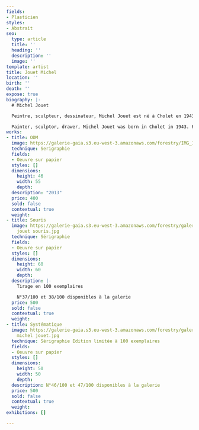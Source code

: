 ```yaml
---
fields:
- Plasticien
styles:
- Abstrait
seo:
  type: article
  title: ''
  heading: ''
  description: ''
  image: ''
template: artist
title: Jouet Michel
location: ''
birth: ''
death: ''
expose: true
biography: |-
  # Michel Jouet

  Peintre, sculpteur, dessinateur, Michel Jouet est né à Cholet en 1943. Passionné de dessin depuis son enfance, il participe entre 1970 et 1973 à plusieurs expositions à Cholet, Nantes, et au Festival international d'art contemporain à Royan. Après une quinzaine d'années de pause au publique, l'artiste utilise le blanc et le noir qui sont est couleurs favorites. Cependant, il n'exclut pas pour autant les couleurs primaires. Ses œuvres sont parfois tempérées d'une structure métallique, d'autres encore d'un fil à plomb alimentant son visuel.

  Painter, sculptor, drawer, Michel Jouet was born in Cholet in 1943. Passionate about drawing since his childhood, he participated between 1970 and 1973 in several exhibitions in Cholet, Nantes, and the International Festival of Contemporary Art in Royan. After a fifteen-year break from the public, the artist uses white and black which are his favorite colors. However, he does not exclude primary colors. His works are sometimes tempered with a metal structure, others still with a plumb line feeding his visual.
works:
- title: ODM
  image: https://galerie-gaia.s3.eu-west-3.amazonaws.com/forestry/IMG_1102.jpg
  technique: Serigraphie
  fields:
  - Oeuvre sur papier
  styles: []
  dimensions:
    height: 46
    width: 55
    depth: 
  description: "2013"
  price: 400
  sold: false
  contextual: true
  weight: 
- title: Souris
  image: https://galerie-gaia.s3.eu-west-3.amazonaws.com/forestry/galerie gaia michel
    jouet souris.jpg
  technique: Sérigraphie
  fields:
  - Oeuvre sur papier
  styles: []
  dimensions:
    height: 60
    width: 60
    depth: 
  description: |-
    Tirage en 100 exemplaires

    N°37/100 et 38/100 disponibles à la galerie
  price: 500
  sold: false
  contextual: true
  weight: 
- title: Systématique
  image: https://galerie-gaia.s3.eu-west-3.amazonaws.com/forestry/galerie gaia systematique
    michel jouet.jpg
  technique: Sérigraphie Edition limitée à 100 exemplaires
  fields:
  - Oeuvre sur papier
  styles: []
  dimensions:
    height: 50
    width: 50
    depth: 
  description: N°46/100 et 47/100 disponibles à la galerie
  price: 500
  sold: false
  contextual: true
  weight: 
exhibitions: []

---
```

